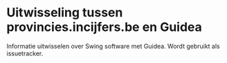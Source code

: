 # Uitwisseling tussen provincies.incijfers.be en Guidea
Informatie uitwisselen over Swing software met Guidea. Wordt gebruikt als issuetracker. 
